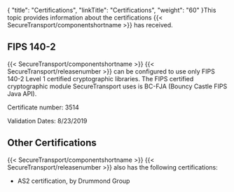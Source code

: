 {
    "title": "Certifications",
    "linkTitle": "Certifications",
    "weight": "60"
}This topic provides information about the certifications {{< SecureTransport/componentshortname  >}} has received.

## FIPS 140-2

{{< SecureTransport/componentshortname  >}} {{< SecureTransport/releasenumber  >}} can be configured to use only FIPS 140-2 Level 1 certified cryptographic libraries. The FIPS certified cryptographic module SecureTransport uses is BC-FJA (Bouncy Castle FIPS Java API).

Certificate number: 3514

Validation Dates: 8/23/2019

## Other Certifications

{{< SecureTransport/componentshortname  >}} {{< SecureTransport/releasenumber  >}} also has the following certifications:

-   AS2 certification, by Drummond Group

